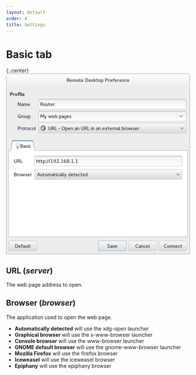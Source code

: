 ```yaml
---
layout: default
order: 4
title: Settings
---
```

# Basic tab

{:.center}
![Basic tab](/resources/remmina-plugin-url/archive/latest/english/general.png)

## **URL** (*server*)

The web page address to open.

## **Browser** (*browser*)

The application used to open the web page.

* **Automatically detected** will use the xdg-open launcher
* **Graphical browser** will use the x-www-browser launcher
* **Console browser** will use the www-browser launcher
* **GNOME default browser** will use the gnome-www-browser launcher
* **Mozilla Firefox** will use the firefox browser
* **Iceweasel** will use the iceweasel browser
* **Epiphany** will use the epiphany browser